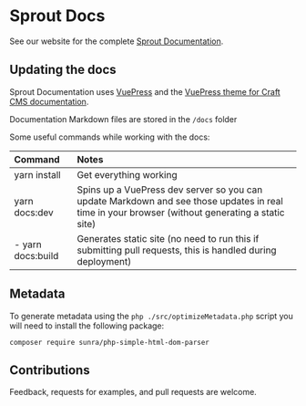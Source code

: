 # Sprout Docs

See our website for the complete [Sprout Documentation](https://sprout.barrelstrengthdesign.com/docs/).

## Updating the docs

Sprout Documentation uses [VuePress](https://vuepress.vuejs.org/) and the [VuePress theme for Craft CMS documentation](https://github.com/pixelandtonic/vuepress-theme-craftdocs). 

Documentation Markdown files are stored in the `/docs` folder 

Some useful commands while working with the docs:

| Command | Notes |
|:------- |:----- |
| yarn install | Get everything working |
| yarn docs:dev | Spins up a VuePress dev server so you can update Markdown and see those updates in real time in your browser (without generating a static site) |
- yarn docs:build | Generates static site (no need to run this if submitting pull requests, this is handled during deployment) |

## Metadata

To generate metadata using the `php ./src/optimizeMetadata.php` script you will need to install the following package:

```
composer require sunra/php-simple-html-dom-parser
```
	
## Contributions

Feedback, requests for examples, and pull requests are welcome. 
